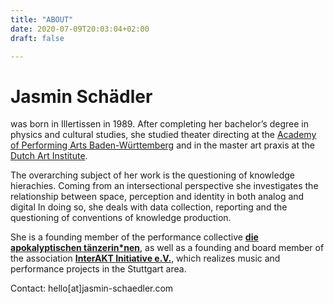 ```yaml
---
title: "ABOUT"
date: 2020-07-09T20:03:04+02:00
draft: false

---
```


# Jasmin Schädler

was born in Illertissen in 1989. After completing her bachelor’s degree in physics and cultural studies, she studied theater directing at the [Academy of Performing Arts Baden-Württemberg](https://adk-bw.de/)  and in the master art praxis at the [Dutch Art Institute](https://dutchartinstitute.eu/).  

The overarching subject of her work is the questioning of knowledge hierachies. Coming from an intersectional perspective she investigates the relationship between space, perception and identity in both analog and digital In doing so, she deals with data collection, reporting and the questioning of conventions of knowledge production.

She is a founding member of the performance collective [**die apokalyptischen tänzerin*nen**](https://www.apocalypse.dance), as well as a founding and board member of the association [**InterAKT Initiative e.V.**](https://www.interakt-initiative.com), which realizes music and performance projects in the Stuttgart area.

Contact: hello[at]jasmin-schaedler.com